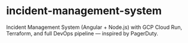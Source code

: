 # incident-management-system
Incident Management System (Angular + Node.js) with GCP Cloud Run, Terraform, and full DevOps pipeline — inspired by PagerDuty.

